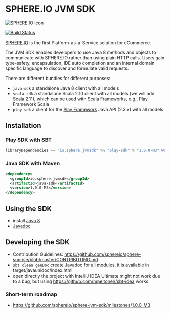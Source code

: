 # SPHERE.IO JVM SDK

![SPHERE.IO icon](https://admin.sphere.io/assets/images/sphere_logo_rgb_long.png)

[![Build Status](https://travis-ci.org/sphereio/sphere-jvm-sdk.png?branch=master)](https://travis-ci.org/sphereio/sphere-jvm-sdk)

[SPHERE.IO](http://sphere.io) is the first Platform-as-a-Service solution for eCommerce.

The JVM SDK enables developers to use Java 8 methods and objects to communicate with SPHERE.IO rather than using plain HTTP calls.
Users gain type-safety, encapsulation, IDE auto completion and an internal domain specific language to discover and formulate valid requests.

There are different bundles for different purposes:

* ```java-sdk``` a standalone Java 8 client with all models
* ```scala-sdk``` a standalone Scala 2.10 client with all models (we will add Scala 2.11), which can be used with Scala Frameworks, e.g., Play Framework Scala
* ```play-sdk``` a client for the [Play Framework](http://www.playframework.com/) Java API (2.3.x) with all models
 
## Installation

### Play SDK with SBT

````scala
libraryDependencies += "io.sphere.jvmsdk" %% "play-sdk" % "1.0.0-M3" withSources()
````

### Java SDK with Maven

````xml
<dependency>
  <groupId>io.sphere.jvmsdk</groupId>
  <artifactId>java-sdk</artifactId>
  <version>1.0.0-M3</version>
</dependency>
````


## Using the SDK 
* install [Java 8](http://www.oracle.com/technetwork/java/javase/downloads/jdk8-downloads-2133151.html)
* [Javadoc](http://sphereio.github.io/sphere-jvm-sdk/javadoc/master/index.html)
 
## Developing the SDK
 
 * Contribution Guidelines: https://github.com/sphereio/sphere-sunrise/blob/master/CONTRIBUTING.md
 * `sbt clean genDoc` create Javadoc for all modules, it is available in target/javaunidoc/index.html
 * open directly the project with IntelliJ IDEA Ultimate might not work due to a bug, but using https://github.com/mpeltonen/sbt-idea works

### Short-term roadmap
* https://github.com/sphereio/sphere-jvm-sdk/milestones/1.0.0-M3
